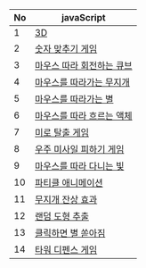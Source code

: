 | No | javaScript |
| ------------ | ------------- |
| 1 | <a href="https://baesub.github.io/JS/3d.html"> 3D </a>  |
| 2 | <a href="https://baesub.github.io/JS/choose-num.html"> 숫자 맞추기 게임 </a>  |
| 3 | <a href="https://baesub.github.io/JS/cube.html"> 마우스 따라 회전하는 큐브 </a>  |
| 4 | <a href="https://baesub.github.io/JS/follow-rainbow.html"> 마우스를 따라가는 무지개 </a>  |
| 5 | <a href="https://baesub.github.io/JS/follow-star.html"> 마우스를 따라가는 별 </a>  |
| 6 | <a href="https://baesub.github.io/JS/follow-water.html"> 마우스를 따라 흐르는 액체 </a>  |
| 7 | <a href="https://baesub.github.io/JS/miro.html"> 미로 탈출 게임 </a>  |
| 8 | <a href="https://baesub.github.io/JS/misaill-game.html"> 우주 미사일 피하기 게임 </a>  |
| 9 | <a href="https://baesub.github.io/JS/mouse-js.html"> 마우스를 따라 다니는 빛 </a>  |
| 10 | <a href="https://baesub.github.io/JS/particle.html"> 파티클 애니메이션 </a>  |
| 11 | <a href="https://baesub.github.io/JS/rainbow.html"> 무지개 잔상 효과 </a>  |
| 12 | <a href="https://baesub.github.io/JS/random.html"> 랜덤 도형 추출 </a>  |
| 13 | <a href="https://baesub.github.io/JS/starry.html"> 클릭하면 별 쏟아짐 </a>  |
| 14 | <a href="https://baesub.github.io/JS/tower.html"> 타워 디펜스 게임 </a>  |
